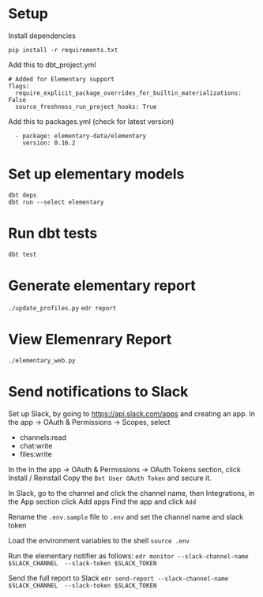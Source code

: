 # Setup

Install dependencies

```
pip install -r requirements.txt
```

Add this to dbt_project.yml
```
# Added for Elementary support
flags:
  require_explicit_package_overrides_for_builtin_materializations: False
  source_freshness_run_project_hooks: True
```

Add this to packages.yml (check for latest version)
```
  - package: elementary-data/elementary
    version: 0.16.2
```

# Set up elementary models
```
dbt deps
dbt run --select elementary
```

# Run dbt tests
`dbt test`

# Generate elementary report
`./update_profiles.py`
`edr report`

# View Elemenrary Report
`./elementary_web.py`

# Send notifications to Slack

Set up Slack, by going to https://api.slack.com/apps and creating an app.
In the app -> OAuth & Permissions -> Scopes, select
* channels:read
* chat:write
* files:write

In the In the app -> OAuth & Permissions -> OAuth Tokens section, click Install / Reinstall
Copy the `Bot User OAuth Token` and secure it.

In Slack, go to the channel and click the channel name, then Integrations, in the App section click Add apps
Find the app and click `Add`

Rename the `.env.sample` file to `.env` and set the channel name and slack token

Load the environment variables to the shell
`source .env`

Run the elementary notifier as follows:
`edr monitor --slack-channel-name $SLACK_CHANNEL  --slack-token $SLACK_TOKEN`

Send the full report to Slack
`edr send-report --slack-channel-name $SLACK_CHANNEL  --slack-token $SLACK_TOKEN`
